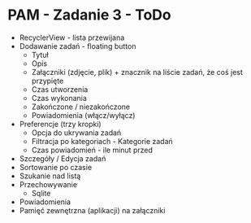 # PAM - Zadanie 3 - ToDo

- RecyclerView - lista przewijana
- Dodawanie zadań - floating button
    - Tytuł
    - Opis
    - Załączniki (zdjęcie, plik) + znacznik na liście zadań, że coś jest przypięte
    - Czas utworzenia
    - Czas wykonania
    - Zakończone / niezakończone
    - Powiadomienia (włącz/wyłącz)
- Preferencje (trzy kropki)
    - Opcja do ukrywania zadań
    - Filtracja po kategoriach - Kategorie zadań
    - Czas powiadomień - ile minut przed
- Szczegóły / Edycja zadań
- Sortowanie po czasie
- Szukanie nad listą
- Przechowywanie
    - Sqlite
- Powiadomienia
- Pamięć zewnętrzna (aplikacji) na załączniki